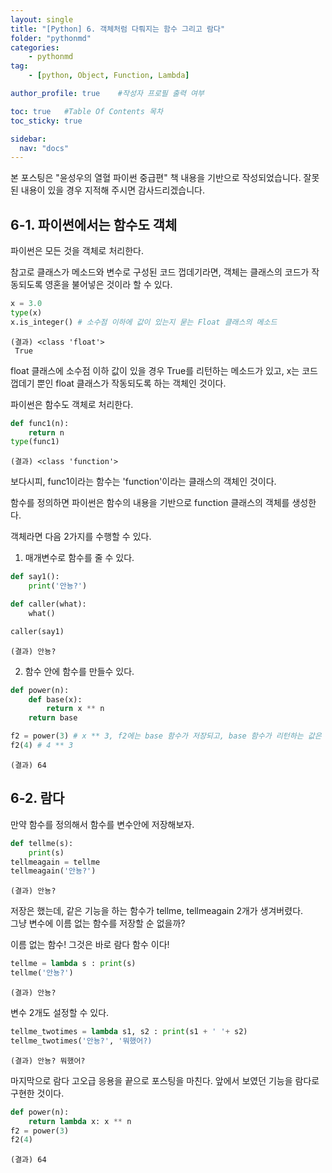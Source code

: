 ```yaml
---
layout: single
title: "[Python] 6. 객체처럼 다뤄지는 함수 그리고 람다"
folder: "pythonmd"
categories:
    - pythonmd
tag:
    - [python, Object, Function, Lambda]

author_profile: true    #작성자 프로필 출력 여부

toc: true   #Table Of Contents 목차 
toc_sticky: true

sidebar:
  nav: "docs"
---
```


본 포스팅은 "윤성우의 열혈 파이썬 중급편" 책 내용을 기반으로 작성되었습니다.
잘못된 내용이 있을 경우 지적해 주시면 감사드리겠습니다.

## 6-1. 파이썬에서는 함수도 객체

파이썬은 모든 것을 객체로 처리한다.

참고로 클래스가 메소드와 변수로 구성된 코드 껍데기라면, 객체는 클래스의 코드가 작동되도록 영혼을 불어넣은 것이라 할 수 있다.

```python
x = 3.0
type(x)
x.is_integer() # 소수점 이하에 값이 있는지 묻는 Float 클래스의 메소드
```
    (결과) <class 'float'>
     True

float 클래스에 소수점 이하 값이 있을 경우 True를 리턴하는 메소드가 있고, x는 코드 껍데기 뿐인 float 클래스가 작동되도록 하는 객체인 것이다.

파이썬은 함수도 객체로 처리한다.

```python
def func1(n):
    return n
type(func1)
```
    (결과) <class 'function'>

보다시피, func1이라는 함수는 'function'이라는 클래스의 객체인 것이다.<br/>

함수를 정의하면 파이썬은 함수의 내용을 기반으로 function 클래스의 객체를 생성한다.

객체라면 다음 2가지를 수행할 수 있다.<br/>
1) 매개변수로 함수를 줄 수 있다.
```python
def say1():
    print('안뇽?')

def caller(what):
    what()

caller(say1)
```
    (결과) 안뇽?

2) 함수 안에 함수를 만들수 있다.
```python
def power(n):
    def base(x):
        return x ** n
    return base

f2 = power(3) # x ** 3, f2에는 base 함수가 저장되고, base 함수가 리턴하는 값은 x ** 3 이 된다.
f2(4) # 4 ** 3
```
    (결과) 64

## 6-2. 람다

만약 함수를 정의해서 함수를 변수안에 저장해보자.
```python
def tellme(s):
    print(s)
tellmeagain = tellme
tellmeagain('안뇽?')
```
    (결과) 안뇽?

저장은 했는데, 같은 기능을 하는 함수가 tellme, tellmeagain 2개가 생겨버렸다.<br/>
그냥 변수에 이름 없는 함수를 저장할 순 없을까?

이름 없는 함수! 그것은 바로 람다 함수 이다!
```python
tellme = lambda s : print(s)
tellme('안뇽?')
```
    (결과) 안뇽?

변수 2개도 설정할 수 있다.
```python
tellme_twotimes = lambda s1, s2 : print(s1 + ' '+ s2)
tellme_twotimes('안뇽?', '뭐했어?)
```
    (결과) 안뇽? 뭐했어?

마지막으로 람다 고오급 응용을 끝으로 포스팅을 마친다. 앞에서 보였던 기능을 람다로 구현한 것이다.
```python
def power(n):
    return lambda x: x ** n
f2 = power(3)
f2(4)
```
    (결과) 64
